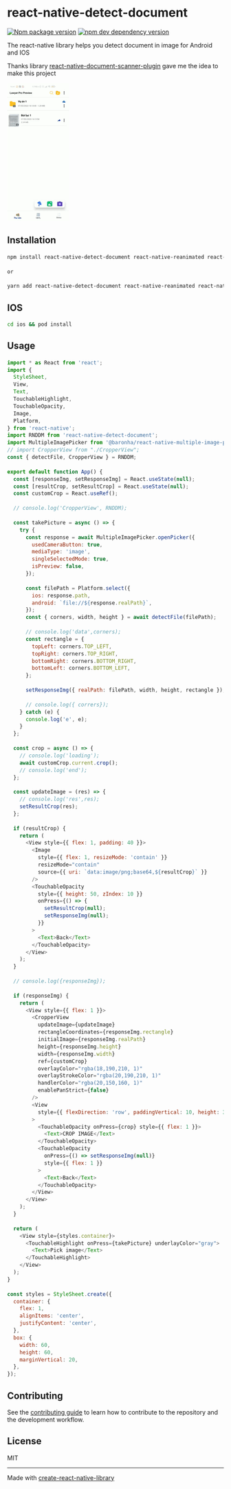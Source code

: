 # react-native-detect-document

[![Npm package version](https://img.shields.io/npm/v/react-native-detect-document/latest.svg?style=for-the-badge&logo=npm)](https://www.npmjs.com/package/react-native-detect-document) [![npm dev dependency version](https://img.shields.io/npm/dependency-version/react-native-detect-document/dev/react-native?color=61DAFB&logo=react&style=for-the-badge)](https://github.com/hm1061998/react-native-detect-document/blob/master/package.json)

The react-native library helps you detect document in image for Android and IOS

Thanks library [react-native-document-scanner-plugin](https://github.com/websitebeaver/react-native-document-scanner-plugin) gave me the idea to make this project

![](https://github.com/hm1061998/react-native-detect-document/blob/main/demo.gif)

## Installation

```sh
npm install react-native-detect-document react-native-reanimated react-native-svg react-native-gesture-handler

or

yarn add react-native-detect-document react-native-reanimated react-native-svg react-native-gesture-handler
```

## IOS

```sh
cd ios && pod install
```

## Usage

```js
import * as React from 'react';
import {
  StyleSheet,
  View,
  Text,
  TouchableHighlight,
  TouchableOpacity,
  Image,
  Platform,
} from 'react-native';
import RNDDM from 'react-native-detect-document';
import MultipleImagePicker from '@baronha/react-native-multiple-image-picker';
// import CropperView from "./CropperView";
const { detectFile, CropperView } = RNDDM;

export default function App() {
  const [responseImg, setResponseImg] = React.useState(null);
  const [resultCrop, setResultCrop] = React.useState(null);
  const customCrop = React.useRef();

  // console.log('CropperView', RNDDM);

  const takePicture = async () => {
    try {
      const response = await MultipleImagePicker.openPicker({
        usedCameraButton: true,
        mediaType: 'image',
        singleSelectedMode: true,
        isPreview: false,
      });

      const filePath = Platform.select({
        ios: response.path,
        android: `file://${response.realPath}`,
      });
      const { corners, width, height } = await detectFile(filePath);

      // console.log('data',corners);
      const rectangle = {
        topLeft: corners.TOP_LEFT,
        topRight: corners.TOP_RIGHT,
        bottomRight: corners.BOTTOM_RIGHT,
        bottomLeft: corners.BOTTOM_LEFT,
      };

      setResponseImg({ realPath: filePath, width, height, rectangle });

      // console.log({ corrers});
    } catch (e) {
      console.log('e', e);
    }
  };

  const crop = async () => {
    // console.log('loading');
    await customCrop.current.crop();
    // console.log('end');
  };

  const updateImage = (res) => {
    // console.log('res',res);
    setResultCrop(res);
  };

  if (resultCrop) {
    return (
      <View style={{ flex: 1, padding: 40 }}>
        <Image
          style={{ flex: 1, resizeMode: 'contain' }}
          resizeMode="contain"
          source={{ uri: `data:image/png;base64,${resultCrop}` }}
        />
        <TouchableOpacity
          style={{ height: 50, zIndex: 10 }}
          onPress={() => {
            setResultCrop(null);
            setResponseImg(null);
          }}
        >
          <Text>Back</Text>
        </TouchableOpacity>
      </View>
    );
  }

  // console.log({responseImg});

  if (responseImg) {
    return (
      <View style={{ flex: 1 }}>
        <CropperView
          updateImage={updateImage}
          rectangleCoordinates={responseImg.rectangle}
          initialImage={responseImg.realPath}
          height={responseImg.height}
          width={responseImg.width}
          ref={customCrop}
          overlayColor="rgba(18,190,210, 1)"
          overlayStrokeColor="rgba(20,190,210, 1)"
          handlerColor="rgba(20,150,160, 1)"
          enablePanStrict={false}
        />
        <View
          style={{ flexDirection: 'row', paddingVertical: 10, height: 300 }}
        >
          <TouchableOpacity onPress={crop} style={{ flex: 1 }}>
            <Text>CROP IMAGE</Text>
          </TouchableOpacity>
          <TouchableOpacity
            onPress={() => setResponseImg(null)}
            style={{ flex: 1 }}
          >
            <Text>Back</Text>
          </TouchableOpacity>
        </View>
      </View>
    );
  }

  return (
    <View style={styles.container}>
      <TouchableHighlight onPress={takePicture} underlayColor="gray">
        <Text>Pick image</Text>
      </TouchableHighlight>
    </View>
  );
}

const styles = StyleSheet.create({
  container: {
    flex: 1,
    alignItems: 'center',
    justifyContent: 'center',
  },
  box: {
    width: 60,
    height: 60,
    marginVertical: 20,
  },
});
```

## Contributing

See the [contributing guide](CONTRIBUTING.md) to learn how to contribute to the repository and the development workflow.

## License

MIT

---

Made with [create-react-native-library](https://github.com/callstack/react-native-builder-bob)
